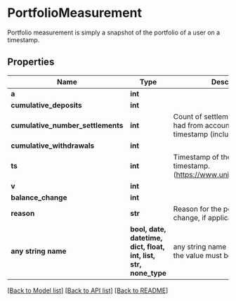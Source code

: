 # PortfolioMeasurement

Portfolio measurement is simply a snapshot of the portfolio of a user on a timestamp.

## Properties
Name | Type | Description | Notes
------------ | ------------- | ------------- | -------------
**a** | **int** |  | 
**cumulative_deposits** | **int** |  | 
**cumulative_number_settlements** | **int** | Count of settlements member has had from account creation to timestamp (inclusive) | 
**cumulative_withdrawals** | **int** |  | 
**ts** | **int** | Timestamp of the read in UNIX timestamp. (https://www.unixtimestamp.com/) | 
**v** | **int** |  | 
**balance_change** | **int** |  | [optional] 
**reason** | **str** | Reason for the portfolio value change, if applicable | [optional] 
**any string name** | **bool, date, datetime, dict, float, int, list, str, none_type** | any string name can be used but the value must be the correct type | [optional]

[[Back to Model list]](../README.md#documentation-for-models) [[Back to API list]](../README.md#documentation-for-api-endpoints) [[Back to README]](../README.md)


